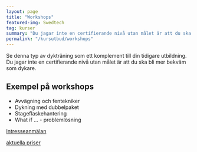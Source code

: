 ```yaml
---
layout: page
title: "Workshops"
featured-img: Swedtech
tag: kurser
summary: "Du jagar inte en certifierande nivå utan målet är att du ska bli mer bekväm som dykare."
permalink: "/kursutbud/workshops"
---
```


Se denna typ av dykträning som ett komplement till din tidigare utbildning. Du jagar inte en certifierande nivå utan målet är att du ska bli mer bekväm som dykare.

## Exempel på workshops

* Avvägning och fentekniker
* Dykning med dubbelpaket
* Stageflaskehantering
* What if ... - problemlösning

[Intresseanmälan](mailto:{{site.email}})

[aktuella priser](/kursutbud/priser)
